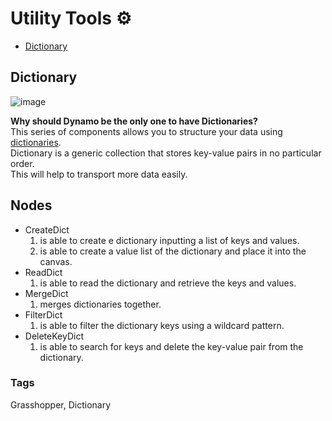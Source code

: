 # Utility Tools ⚙️
- [Dictionary](#Dictionary)

## Dictionary
![image](https://user-images.githubusercontent.com/57708659/145928584-7dcad912-642b-4eb3-95a0-dd32fe0ebc78.png)

**Why should Dynamo be the only one to have Dictionaries?**<br/>
This series of components allows you to structure your data using [dictionaries](https://www.geeksforgeeks.org/c-sharp-dictionary-with-examples/).<br/>
Dictionary is a generic collection that stores key-value pairs in no particular order. <br/>
This will help to transport more data easily.

## Nodes 
* CreateDict
  1. is able to create e dictionary inputting a list of keys and values.
  2. is able to create a value list of the dictionary and place it into the canvas.
* ReadDict
  1. is able to read the dictionary and retrieve the keys and values.
* MergeDict
  1. merges dictionaries together.
* FilterDict
  1. is able to filter the dictionary keys using a wildcard pattern.
* DeleteKeyDict
  1. is able to search for keys and delete the key-value pair from the dictionary.

### Tags 
Grasshopper, Dictionary
